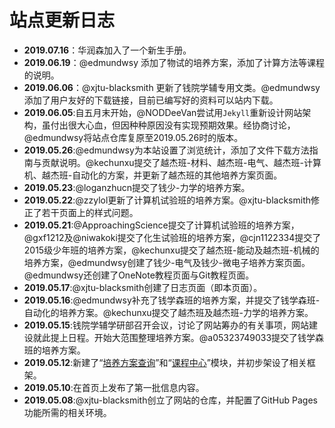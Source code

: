 # 站点更新日志
- **2019.07.16**：华润森加入了一个新生手册。
- **2019.06.19**：@edmundwsy 添加了物试的培养方案，添加了计算方法等课程的说明。
- **2019.06.06**：@xjtu-blacksmith 更新了钱院学辅专用文类。@edmundwsy 添加了用户友好的下载链接，目前已编写好的资料可以站内下载。
- **2019.06.05**:自五月末开始，@NODDeeVan尝试用`Jekyll`重新设计网站架构，虽付出很大心血，但因种种原因没有实现预期效果。经协商讨论，@edmundwsy将站点仓库复原至2019.05.26时的版本。
- **2019.05.26**:@edmundwsy为本站设置了浏览统计，添加了文件下载方法指南与贡献说明。@kechunxu提交了越杰班-材料、越杰班-电气、越杰班-计算机、越杰班-自动化的方案，并更新了越杰班的其他培养方案页面。
- **2019.05.23**:@loganzhucn提交了钱少-力学的培养方案。
- **2019.05.22**:@zzylol更新了计算机试验班的培养方案。@xjtu-blacksmith修正了若干页面上的样式问题。
- **2019.05.21**:@ApproachingScience提交了计算机试验班的培养方案，@gxf1212及@niwakoki提交了化生试验班的培养方案，@cjn1122334提交了2015级少年班的培养方案，@kechunxu提交了越杰班-能动及越杰班-机械的培养方案，@edmundwsy创建了钱少-电气及钱少-微电子培养方案页面。@edmundwsy还创建了OneNote教程页面与Git教程页面。
- **2019.05.17**:@xjtu-blacksmith创建了日志页面（即本页面）。
- **2019.05.16**:@edmundwsy补充了钱学森班的培养方案，并提交了钱学森班-自动化的培养方案。@kechunxu提交了越杰班及越杰班-力学的培养方案。
- **2019.05.15**:钱院学辅学研部召开会议，讨论了网站筹办的有关事项，网站建设就此提上日程。开始大范围整理培养方案。@a05323749033提交了钱学森班的培养方案。
- **2019.05.12**:新建了“[培养方案查询](/program/)”和“[课程中心](/course/)”模块，并初步架设了相关框架。
- **2019.05.10**:在首页上发布了第一批信息内容。
- **2019.05.08**:@xjtu-blacksmith创立了网站的仓库，并配置了GitHub Pages功能所需的相关环境。
